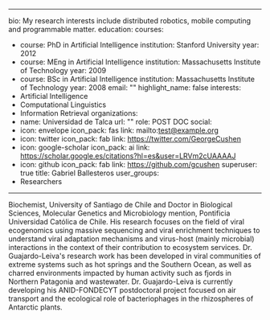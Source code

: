   ---
bio: My research interests include distributed robotics, mobile computing and programmable
  matter.
education:
  courses:
  - course: PhD in Artificial Intelligence
    institution: Stanford University
    year: 2012
  - course: MEng in Artificial Intelligence
    institution: Massachusetts Institute of Technology
    year: 2009
  - course: BSc in Artificial Intelligence
    institution: Massachusetts Institute of Technology
    year: 2008
email: ""
highlight_name: false
interests:
- Artificial Intelligence
- Computational Linguistics
- Information Retrieval
organizations:
- name: Universidad de Talca
  url: ""
role: POST DOC
social:
- icon: envelope
  icon_pack: fas
  link: mailto:test@example.org
- icon: twitter
  icon_pack: fab
  link: https://twitter.com/GeorgeCushen
- icon: google-scholar
  icon_pack: ai
  link: https://scholar.google.es/citations?hl=es&user=LRVm2cUAAAAJ
- icon: github
  icon_pack: fab
  link: https://github.com/gcushen
superuser: true
title: Gabriel Ballesteros
user_groups:
- Researchers
---

Biochemist, University of Santiago de Chile and Doctor in Biological Sciences, Molecular Genetics and Microbiology mention, Pontificia Universidad Católica de Chile. His research focuses on the field of viral ecogenomics using massive sequencing and viral enrichment techniques to understand viral adaptation mechanisms and virus-host (mainly microbial) interactions in the context of their contribution to ecosystem services.
Dr. Guajardo-Leiva's research work has been developed in viral communities of extreme systems such as hot springs and the Southern Ocean, as well as charred environments impacted by human activity such as fjords in Northern Patagonia and wastewater.
Dr. Guajardo-Leiva is currently developing his ANID-FONDECYT postdoctoral project focused on air transport and the ecological role of bacteriophages in the rhizospheres of Antarctic plants.